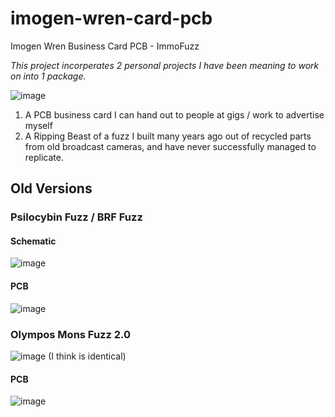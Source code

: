 # imogen-wren-card-pcb
 Imogen Wren Business Card PCB - ImmoFuzz
 
 _This project incorperates 2 personal projects I have been meaning to work on into 1 package._
 
 ![image](https://user-images.githubusercontent.com/53580358/216854272-33018ab7-0f46-4b00-9790-00787fd377d1.png)

 
 1. A PCB business card I can hand out to people at gigs / work to advertise myself
 2. A Ripping Beast of a fuzz I built many years ago out of recycled parts from old broadcast cameras, and have never successfully managed to replicate.
 
 
 
 ## Old Versions
 
 ### Psilocybin Fuzz / BRF Fuzz


 #### Schematic
  ![image](https://user-images.githubusercontent.com/53580358/216854108-1ce08d99-b8a8-4424-bceb-17f5b5f4afcd.png)
 
 #### PCB
![image](https://user-images.githubusercontent.com/53580358/216854129-f79f4324-6fa7-4fb1-bb03-d75793e88e8b.png)


### Olympos Mons Fuzz 2.0
![image](https://user-images.githubusercontent.com/53580358/216854231-e792d410-0b00-460c-8acd-880a88c3c20a.png)
(I think is identical)

#### PCB
![image](https://user-images.githubusercontent.com/53580358/216854188-95512af7-a9f6-4d86-b447-9a2f6a318853.png)
